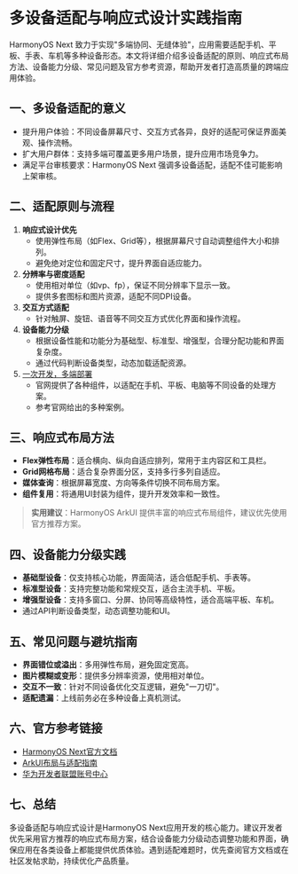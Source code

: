 # 多设备适配与响应式设计实践指南

HarmonyOS Next 致力于实现"多端协同、无缝体验"，应用需要适配手机、平板、手表、车机等多种设备形态。本文将详细介绍多设备适配的原则、响应式布局方法、设备能力分级、常见问题及官方参考资源，帮助开发者打造高质量的跨端应用体验。

## 一、多设备适配的意义

- 提升用户体验：不同设备屏幕尺寸、交互方式各异，良好的适配可保证界面美观、操作流畅。
- 扩大用户群体：支持多端可覆盖更多用户场景，提升应用市场竞争力。
- 满足平台审核要求：HarmonyOS Next 强调多设备适配，适配不佳可能影响上架审核。

## 二、适配原则与流程

1. **响应式设计优先**
   - 使用弹性布局（如Flex、Grid等），根据屏幕尺寸自动调整组件大小和排列。
   - 避免绝对定位和固定尺寸，提升界面自适应能力。
2. **分辨率与密度适配**
   - 使用相对单位（如vp、fp），保证不同分辨率下显示一致。
   - 提供多套图标和图片资源，适配不同DPI设备。
3. **交互方式适配**
   - 针对触屏、旋钮、语音等不同交互方式优化界面和操作流程。
4. **设备能力分级**
   - 根据设备性能和功能分为基础型、标准型、增强型，合理分配功能和界面复杂度。
   - 通过代码判断设备类型，动态加载适配资源。
5. [一次开发，多端部署](https://developer.huawei.com/consumer/cn/doc/best-practices/bpta-technical-key-points)
   	- 官网提供了各种组件，以适配在手机、平板、电脑等不同设备的处理方案。
   	- 参考官网给出的多种案例。

## 三、响应式布局方法

- **Flex弹性布局**：适合横向、纵向自适应排列，常用于主内容区和工具栏。
- **Grid网格布局**：适合复杂界面分区，支持多行多列自适应。
- **媒体查询**：根据屏幕宽度、方向等条件切换不同布局方案。
- **组件复用**：将通用UI封装为组件，提升开发效率和一致性。

> **实用建议**：HarmonyOS ArkUI 提供丰富的响应式布局组件，建议优先使用官方推荐方案。

## 四、设备能力分级实践

- **基础型设备**：仅支持核心功能，界面简洁，适合低配手机、手表等。
- **标准型设备**：支持完整功能和常规交互，适合主流手机、平板。
- **增强型设备**：支持多窗口、分屏、协同等高级特性，适合高端平板、车机。
- 通过API判断设备类型，动态调整功能和UI。

## 五、常见问题与避坑指南

- **界面错位或溢出**：多用弹性布局，避免固定宽高。
- **图片模糊或变形**：提供多分辨率资源，使用相对单位。
- **交互不一致**：针对不同设备优化交互逻辑，避免"一刀切"。
- **适配遗漏**：上线前务必在多种设备上真机测试。

## 六、官方参考链接

- [HarmonyOS Next官方文档](https://developer.huawei.com/consumer/cn/doc/)
- [ArkUI布局与适配指南](https://developer.huawei.com/consumer/cn/doc/harmonyos-guides/arkts-ui-development)
- [华为开发者联盟账号中心](https://developer.huawei.com/consumer/cn/)

## 七、总结

多设备适配与响应式设计是HarmonyOS Next应用开发的核心能力。建议开发者优先采用官方推荐的响应式布局方案，结合设备能力分级动态调整功能和界面，确保应用在各类设备上都能提供优质体验。遇到适配难题时，优先查阅官方文档或在社区发帖求助，持续优化产品质量。
